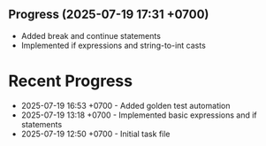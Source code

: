 ## Progress (2025-07-19 17:31 +0700)
- Added break and continue statements
- Implemented if expressions and string-to-int casts

# Recent Progress
- 2025-07-19 16:53 +0700 - Added golden test automation
- 2025-07-19 13:18 +0700 - Implemented basic expressions and if statements
- 2025-07-19 12:50 +0700 - Initial task file
